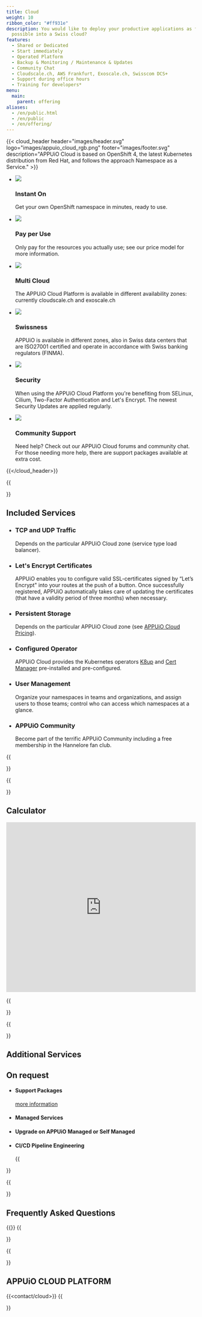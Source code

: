 ```yaml
---
title: Cloud
weight: 10
ribbon_color: "#ff931e"
description: You would like to deploy your productive applications as fast as
  possible into a Swiss cloud?
features:
  - Shared or Dedicated
  - Start immediately
  - Operated Platform
  - Backup & Monitoring / Maintenance & Updates
  - Community Chat
  - Cloudscale.ch, AWS Frankfurt, Exoscale.ch, Swisscom DCS+
  - Support during office hours
  - Training for developers*
menu:
  main:
    parent: offering
aliases:
  - /en/public.html
  - /en/public
  - /en/offering/
---
```

{{< cloud_header header="images/header.svg" logo="images/appuio_cloud_rgb.png" footer="images/footer.svg" description="APPUiO Cloud is based on OpenShift 4, the latest Kubernetes distribution from Red Hat, and follows the approach Namespace as a Service." >}}

* ![](/images/offer2_advantage4.svg)
  ### Instant On
  Get your own OpenShift namespace in minutes, ready to use.

* ![](/images/offer2_advantage5.svg)
  ### Pay per Use
  Only pay for the resources you actually use; see our price model for more information.

* ![](/images/offer2_advantage6.svg)
  ### Multi Cloud
    The APPUiO Cloud Platform is available in different availability zones: currently cloudscale.ch and exoscale.ch

* ![](/images/offer2_advantage1.svg)
  ### Swissness
  APPUiO is available in different zones, also in Swiss data centers that are ISO27001 certified and operate in accordance with Swiss banking regulators (FINMA).

* ![](/images/offer2_advantage2.svg)
  ### Security
  When using the APPUiO Cloud Platform you're benefiting from SELinux, Cilium, Two-Factor Authentication and Let's Encrypt. The newest Security Updates are applied regularly.

* ![](/images/offer2_advantage3.svg)
  ### Community Support
  Need help? Check out our APPUiO Cloud forums and community chat. For those needing more help, there are support packages available at extra cost.

{{</cloud_header>}}

{{<section class="has-cols col-darkblue2 darkblue y-narrow">}}

# Included Services

* ### TCP and UDP Traffic

   Depends on the particular APPUiO Cloud zone (service type load balancer).
* ### Let's Encrypt Certificates

   APPUiO enables you to configure valid SSL-certificates signed by “Let’s Encrypt" into your routes at the push of a button. Once successfully registered, APPUiO automatically takes care of updating the certificates (that have a validity period of three months) when necessary.

* ### Persistent Storage

    Depends on the particular APPUiO Cloud zone (see [APPUiO Cloud Pricing](<* https://products.docs.vshn.ch/products/appuio/cloud/pricing.html#_persistent_storage_pvc>)).
* ### Configured Operator

  APPUiO Cloud provides the Kubernetes operators [K8up](https://k8up.io/) and [Cert Manager](https://cert-manager.io/) pre-installed and pre-configured.
* ### User Management

  Organize your namespaces in teams and organizations, and assign users to those teams; control who can access which namespaces at a glance.
* ### APPUiO Community

  Become part of the terrific APPUiO Community including a free membership in the Hannelore fan club.

{{</section>}}

{{<section>}}

# Calculator

<iframe width="100%" height="450" src="https://pricing.appuio.cloud/calculator?title=<empty>&style=appuio-dark" style="border: none"></iframe>

{{</section>}}

{{<section class="cyan has-cols two col-white items-center title-only">}}


# Additional Services
## On request

* #### Support Packages
  [more information](https://products.docs.vshn.ch/products/appuio/cloud/support_packages.html)
* #### Managed Services
* #### Upgrade on APPUiO Managed or Self Managed
* #### CI/CD Pipeline Engineering

  {{</section>}}

{{<section class="offers-two-faq">}}

# Frequently Asked Questions

{{<faq tag="cloud">}}
{{</section>}}

{{<section class="darkblue">}}

# APPUiO CLOUD PLATFORM

<a name="contact"></a>
{{<contact/cloud>}}
{{</section>}}
